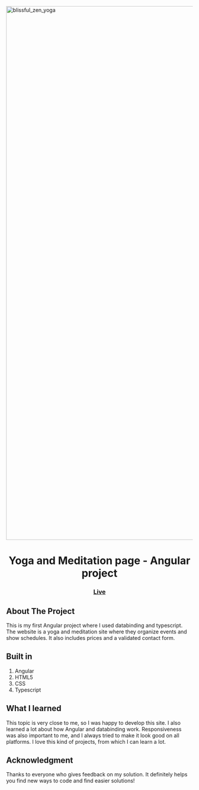 <img width="1440" alt="blissful_zen_yoga" src="https://github.com/kokenydaniel/Blissful-Zen-Yoga/assets/129154129/ac9735cf-07f0-439d-afd8-8d1a372b8cb8">

<h1 align="center">Yoga and Meditation page - Angular project </h1>

### <h3 align="center"> [Live](https://blissful-zen-yoga.vercel.app)</h3>

## About The Project

This is my first Angular project where I used databinding and typescript. The website is a yoga and meditation site where they organize events and show schedules. It also includes prices and a validated contact form.

## Built in

1. Angular
2. HTML5
3. CSS
4. Typescript


## What I learned

This topic is very close to me, so I was happy to develop this site. I also learned a lot about how Angular and databinding work. Responsiveness was also important to me, and I always tried to make it look good on all platforms.
I love this kind of projects, from which I can learn a lot.

## Acknowledgment

Thanks to everyone who gives feedback on my solution. It definitely helps you find new ways to code and find easier solutions!
